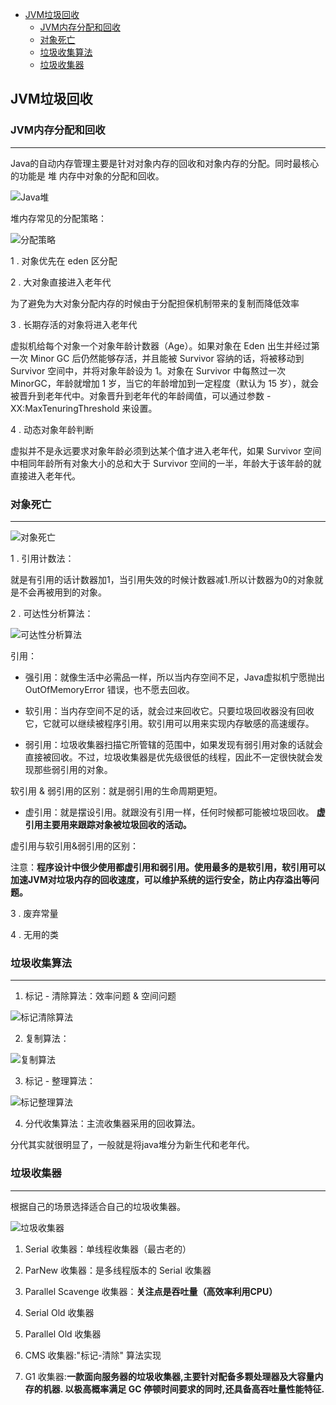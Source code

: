 <!--TOC-->

- [JVM垃圾回收](#JVM垃圾回收)
  - [JVM内存分配和回收](#JVM内存分配和回收)
  - [对象死亡](#对象死亡)
  - [垃圾收集算法](#垃圾收集算法)
  - [垃圾收集器](#垃圾收集器)

<!--TOC-->

## JVM垃圾回收

### JVM内存分配和回收
---

Java的自动内存管理主要是针对对象内存的回收和对象内存的分配。同时最核心的功能是	堆 内存中对象的分配和回收。

![Java堆](https://i.imgur.com/Eorx0Ob.png)

堆内存常见的分配策略：

![分配策略](https://i.imgur.com/gWtjL5k.png)

1 . 对象优先在 eden 区分配

2 . 大对象直接进入老年代

为了避免为大对象分配内存的时候由于分配担保机制带来的复制而降低效率

3 . 长期存活的对象将进入老年代

虚拟机给每个对象一个对象年龄计数器（Age）。如果对象在 Eden 出生并经过第一次 Minor GC 后仍然能够存活，并且能被 Survivor 容纳的话，将被移动到 Survivor 空间中，并将对象年龄设为 1。对象在 Survivor 中每熬过一次 MinorGC，年龄就增加 1 岁，当它的年龄增加到一定程度（默认为 15 岁），就会被晋升到老年代中。对象晋升到老年代的年龄阈值，可以通过参数 -XX:MaxTenuringThreshold 来设置。

4 .  动态对象年龄判断

虚拟并不是永远要求对象年龄必须到达某个值才进入老年代，如果 Survivor 空间中相同年龄所有对象大小的总和大于 Survivor 空间的一半，年龄大于该年龄的就直接进入老年代。

### 对象死亡
---

![对象死亡](https://i.imgur.com/CLobQaA.png)

1 . 引用计数法：

就是有引用的话计数器加1，当引用失效的时候计数器减1.所以计数器为0的对象就是不会再被用到的对象。

2 . 可达性分析算法：

![可达性分析算法](https://i.imgur.com/7ChhAIr.png)

引用：

- 强引用：就像生活中必需品一样，所以当内存空间不足，Java虚拟机宁愿抛出 OutOfMemoryError 错误，也不愿去回收。

- 软引用：当内存空间不足的话，就会过来回收它。只要垃圾回收器没有回收它，它就可以继续被程序引用。软引用可以用来实现内存敏感的高速缓存。

- 弱引用：垃圾收集器扫描它所管辖的范围中，如果发现有弱引用对象的话就会直接被回收。不过，垃圾收集器是优先级很低的线程，因此不一定很快就会发现那些弱引用的对象。

软引用 & 弱引用的区别：就是弱引用的生命周期更短。

- 虚引用：就是摆设引用。就跟没有引用一样，任何时候都可能被垃圾回收。
**虚引用主要用来跟踪对象被垃圾回收的活动。**

虚引用与软引用&弱引用的区别：

注意：**程序设计中很少使用都虚引用和弱引用。使用最多的是软引用，软引用可以加速JVM对垃圾内存的回收速度，可以维护系统的运行安全，防止内存溢出等问题。**

3 . 废弃常量

4 . 无用的类

### 垃圾收集算法
---

1. 标记 - 清除算法：效率问题 & 空间问题

![标记清除算法](https://i.imgur.com/opxRnwD.png)

2. 复制算法：

![复制算法](https://i.imgur.com/xrp4MHY.png)

3. 标记 - 整理算法：

![标记整理算法](https://i.imgur.com/liYTL8m.png)

4. 分代收集算法：主流收集器采用的回收算法。

分代其实就很明显了，一般就是将java堆分为新生代和老年代。

### 垃圾收集器
---
根据自己的场景选择适合自己的垃圾收集器。

![垃圾收集器](https://i.imgur.com/jfXMyby.png)

1. Serial 收集器：单线程收集器（最古老的）

2. ParNew 收集器：是多线程版本的 Serial 收集器

3. Parallel Scavenge 收集器：**关注点是吞吐量（高效率利用CPU）**

4. Serial Old 收集器

5. Parallel Old 收集器

6. CMS 收集器:"标记-清除" 算法实现

7. G1 收集器:**一款面向服务器的垃圾收集器,主要针对配备多颗处理器及大容量内存的机器. 以极高概率满足 GC 停顿时间要求的同时,还具备高吞吐量性能特征.**


